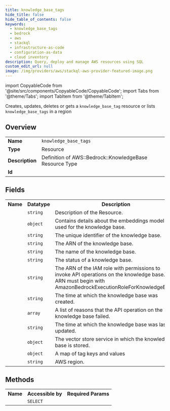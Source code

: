 ```yaml
---
title: knowledge_base_tags
hide_title: false
hide_table_of_contents: false
keywords:
  - knowledge_base_tags
  - bedrock
  - aws
  - stackql
  - infrastructure-as-code
  - configuration-as-data
  - cloud inventory
description: Query, deploy and manage AWS resources using SQL
custom_edit_url: null
image: /img/providers/aws/stackql-aws-provider-featured-image.png
---
```


import CopyableCode from '@site/src/components/CopyableCode/CopyableCode';
import Tabs from '@theme/Tabs';
import TabItem from '@theme/TabItem';

Creates, updates, deletes or gets a <code>knowledge_base_tag</code> resource or lists <code>knowledge_base_tags</code> in a region

## Overview
<table><tbody>
<tr><td><b>Name</b></td><td><code>knowledge_base_tags</code></td></tr>
<tr><td><b>Type</b></td><td>Resource</td></tr>
<tr><td><b>Description</b></td><td>Definition of AWS::Bedrock::KnowledgeBase Resource Type</td></tr>
<tr><td><b>Id</b></td><td><CopyableCode code="aws.bedrock.knowledge_base_tags" /></td></tr>
</tbody></table>

## Fields
<table><tbody><tr><th>Name</th><th>Datatype</th><th>Description</th></tr><tr><td><CopyableCode code="description" /></td><td><code>string</code></td><td>Description of the Resource.</td></tr>
<tr><td><CopyableCode code="knowledge_base_configuration" /></td><td><code>object</code></td><td>Contains details about the embeddings model used for the knowledge base.</td></tr>
<tr><td><CopyableCode code="knowledge_base_id" /></td><td><code>string</code></td><td>The unique identifier of the knowledge base.</td></tr>
<tr><td><CopyableCode code="knowledge_base_arn" /></td><td><code>string</code></td><td>The ARN of the knowledge base.</td></tr>
<tr><td><CopyableCode code="name" /></td><td><code>string</code></td><td>The name of the knowledge base.</td></tr>
<tr><td><CopyableCode code="status" /></td><td><code>string</code></td><td>The status of a knowledge base.</td></tr>
<tr><td><CopyableCode code="role_arn" /></td><td><code>string</code></td><td>The ARN of the IAM role with permissions to invoke API operations on the knowledge base. The ARN must begin with AmazonBedrockExecutionRoleForKnowledgeBase_</td></tr>
<tr><td><CopyableCode code="created_at" /></td><td><code>string</code></td><td>The time at which the knowledge base was created.</td></tr>
<tr><td><CopyableCode code="failure_reasons" /></td><td><code>array</code></td><td>A list of reasons that the API operation on the knowledge base failed.</td></tr>
<tr><td><CopyableCode code="updated_at" /></td><td><code>string</code></td><td>The time at which the knowledge base was last updated.</td></tr>
<tr><td><CopyableCode code="storage_configuration" /></td><td><code>object</code></td><td>The vector store service in which the knowledge base is stored.</td></tr>
<tr><td><CopyableCode code="tags" /></td><td><code>object</code></td><td>A map of tag keys and values</td></tr>
<tr><td><CopyableCode code="region" /></td><td><code>string</code></td><td>AWS region.</td></tr>
</tbody></table>

## Methods

<table><tbody>
  <tr>
    <th>Name</th>
    <th>Accessible by</th>
    <th>Required Params</th>
  </tr>
  <tr>
    <td><CopyableCode code="view" /></td>
    <td><code>SELECT</code></td>
    <td><CopyableCode code="region" /></td>
  </tr>
</tbody></table>









